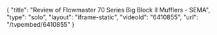 {
    "title": "Review of Flowmaster 70 Series Big Block II Mufflers - SEMA",
    "type": "solo",
    "layout": "iframe-static",
    "videoId": "6410855",
    "url": "\/tvpembed\/6410855"
}